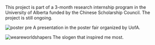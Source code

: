 This project is part of a 3-month research internship program in the University of Alberta funded by the Chinese Scholarship Council. The project is still ongoing.


![poster pre](https://github.com/user-attachments/assets/ff284f99-b100-4782-b07e-e0cec28ad572)
A presentation in the poster fair organized by UofA.

![weareworldshapers](https://github.com/user-attachments/assets/39145eb4-3d7e-4bbd-b364-68452094053f)
The slogen that inspired me most.
